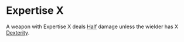 # Expertise X
A weapon with Expertise X deals [Half](../../../../Foreword/Rule%20for%20rules.md#Halving) damage unless the wielder has X [Dexterity](../../../../../Player%20Characters/Chosen%20Statistics/Dexterity.md).